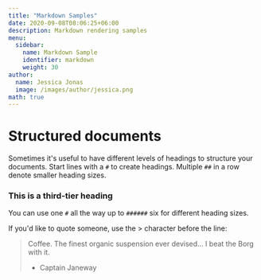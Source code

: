 ```yaml
---
title: "Markdown Samples"
date: 2020-09-08T08:06:25+06:00
description: Markdown rendering samples
menu:
  sidebar:
    name: Markdown Sample
    identifier: markdown
    weight: 30
author:
  name: Jessica Jonas
  image: /images/author/jessica.png
math: true
---
```

# Structured documents

Sometimes it's useful to have different levels of headings to structure your documents. Start lines with a `#` to create headings. Multiple `##` in a row denote smaller heading sizes.

### This is a third-tier heading

You can use one `#` all the way up to `######` six for different heading sizes.

If you'd like to quote someone, use the > character before the line:

> Coffee. The finest organic suspension ever devised... I beat the Borg with it.
> - Captain Janeway


